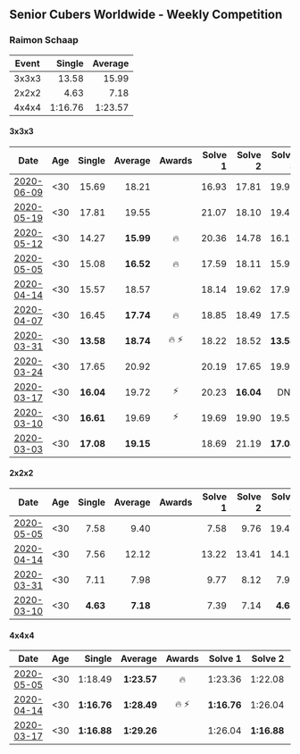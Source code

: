 ## Senior Cubers Worldwide - Weekly Competition
### Raimon Schaap

| Event | Single | Average |
| -- | --: | --: |
| 3x3x3 | 13.58 | 15.99 |
| 2x2x2 | 4.63 | 7.18 |
| 4x4x4 | 1:16.76 | 1:23.57 |

#### 3x3x3

| Date | Age | Single | Average | Awards | Solve 1 | Solve 2 | Solve 3 | Solve 4 | Solve 5 | Video |
| :--: | :--: | --: | --: | :--: | --: | --: | --: | --: | --: | :-- |
| [2020-06-09](../333/results/2020-06-09.md) | <30 | 15.69 | 18.21 |  | 16.93 | 17.81 | 19.90 | 22.30 | 15.69 | [Link](https://www.facebook.com/events/903549840109576/permalink/907282399736320/) |
| [2020-05-19](../333/results/2020-05-19.md) | <30 | 17.81 | 19.55 |  | 21.07 | 18.10 | 19.49 | 21.69 | 17.81 | [Link](https://www.facebook.com/events/1880761498725633/permalink/1883970585071391/) |
| [2020-05-12](../333/results/2020-05-12.md) | <30 | 14.27 | **15.99** | 🔥 | 20.36 | 14.78 | 16.19 | 16.99 | 14.27 | [Link](https://www.facebook.com/events/546188069600739/permalink/547513629468183/) |
| [2020-05-05](../333/results/2020-05-05.md) | <30 | 15.08 | **16.52** | 🔥 | 17.59 | 18.11 | 15.92 | 16.05 | 15.08 | [Link](https://www.facebook.com/events/3313106775587396/permalink/3313138838917523/) |
| [2020-04-14](../333/results/2020-04-14.md) | <30 | 15.57 | 18.57 |  | 18.14 | 19.62 | 17.96 | 20.52 | 15.57 | [Link](https://www.facebook.com/events/982619255468618/permalink/986499718413905/) |
| [2020-04-07](../333/results/2020-04-07.md) | <30 | 16.45 | **17.74** | 🔥 | 18.85 | 18.49 | 17.54 | 17.20 | 16.45 | [Link](https://www.facebook.com/events/510082903229069/permalink/511045453132814/) |
| [2020-03-31](../333/results/2020-03-31.md) | <30 | **13.58** | **18.74** | 🔥 ⚡ | 18.22 | 18.52 | **13.58** | 19.53 | 19.45 | [Link](https://www.facebook.com/events/207898257161923/permalink/208006567151092/) |
| [2020-03-24](../333/results/2020-03-24.md) | <30 | 17.65 | 20.92 |  | 20.19 | 17.65 | 19.93 | 22.65 | 23.32 | [Link](https://www.facebook.com/events/524456301543611/permalink/525019004820674/) |
| [2020-03-17](../333/results/2020-03-17.md) | <30 | **16.04** | 19.72 | ⚡ | 20.23 | **16.04** | DNF | 21.77 | 17.16 | [Link](https://www.facebook.com/events/280686576235146/permalink/282569466046857/) |
| [2020-03-10](../333/results/2020-03-10.md) | <30 | **16.61** | 19.69 | ⚡ | 19.69 | 19.90 | 19.50 | **16.61** | 20.27 | [Link](https://www.facebook.com/events/164742401163863/permalink/164788741159229/) |
| [2020-03-03](../333/results/2020-03-03.md) | <30 | **17.08** | **19.15** |  | 18.69 | 21.19 | **17.08** | 18.10 | 20.65 | [Link](https://www.facebook.com/events/241721610185997/permalink/243001870057971/) |


#### 2x2x2

| Date | Age | Single | Average | Awards | Solve 1 | Solve 2 | Solve 3 | Solve 4 | Solve 5 | Video |
| :--: | :--: | --: | --: | :--: | --: | --: | --: | --: | --: | :-- |
| [2020-05-05](../222/results/2020-05-05.md) | <30 | 7.58 | 9.40 |  | 7.58 | 9.76 | 19.49 | 10.25 | 8.19 | [Link](https://www.facebook.com/events/3313106775587396/permalink/3313165078914899/) |
| [2020-04-14](../222/results/2020-04-14.md) | <30 | 7.56 | 12.12 |  | 13.22 | 13.41 | 14.19 | 7.56 | 9.73 | [Link](https://www.facebook.com/events/982619255468618/permalink/986521178411759/) |
| [2020-03-31](../222/results/2020-03-31.md) | <30 | 7.11 | 7.98 |  | 9.77 | 8.12 | 7.92 | 7.90 | 7.11 | [Link](https://www.facebook.com/events/637372103486119/permalink/637500390139957/) |
| [2020-03-10](../222/results/2020-03-10.md) | <30 | **4.63** | **7.18** |  | 7.39 | 7.14 | **4.63** | 8.11 | 7.01 | [Link](https://www.facebook.com/events/654143022005686/permalink/657641461655842/) |


#### 4x4x4

| Date | Age | Single | Average | Awards | Solve 1 | Solve 2 | Solve 3 | Solve 4 | Solve 5 | Video |
| :--: | :--: | --: | --: | :--: | --: | --: | --: | --: | --: | :-- |
| [2020-05-05](../444/results/2020-05-05.md) | <30 | 1:18.49 | **1:23.57** | 🔥 | 1:23.36 | 1:22.08 | 1:25.27 | 1:18.49 | 1:55.66 | [Link](https://www.facebook.com/events/557526585195168/permalink/557561768524983/) |
| [2020-04-14](../444/results/2020-04-14.md) | <30 | **1:16.76** | **1:28.49** | 🔥 ⚡ | **1:16.76** | 1:26.04 | 1:28.26 | 1:31.16 | 1:36.31 | [Link](https://www.facebook.com/events/1400953806773430/permalink/1405207589681385/) |
| [2020-03-17](../444/results/2020-03-17.md) | <30 | **1:16.88** | **1:29.26** |  | 1:26.04 | **1:16.88** | 1:24.26 | 1:37.49 | 1:41.19 | [Link](https://www.facebook.com/events/211732526904866/permalink/214079323336853/) |


<!-- Global site tag (gtag.js) - Google Analytics -->
<script async src="https://www.googletagmanager.com/gtag/js?id=UA-86348435-3"></script>
<script>window.dataLayer = window.dataLayer || []; function gtag() {dataLayer.push(arguments);} gtag('js', new Date()); gtag('config', 'UA-86348435-3');</script>
